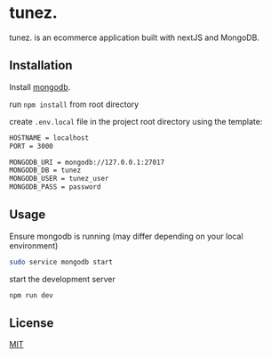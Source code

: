# tunez.

tunez. is an ecommerce application built with nextJS and MongoDB.

## Installation

Install [mongodb](https://www.mongodb.com/docs/manual/installation/).

run `npm install` from root directory

create `.env.local` file in the project root directory using the template:

```bash
HOSTNAME = localhost
PORT = 3000

MONGODB_URI = mongodb://127.0.0.1:27017
MONGODB_DB = tunez
MONGODB_USER = tunez_user
MONGODB_PASS = password
```

## Usage

Ensure mongodb is running (may differ depending on your local environment)
```bash
sudo service mongodb start
```

start the development server

```bash
npm run dev
```

## License
[MIT](https://choosealicense.com/licenses/mit/)